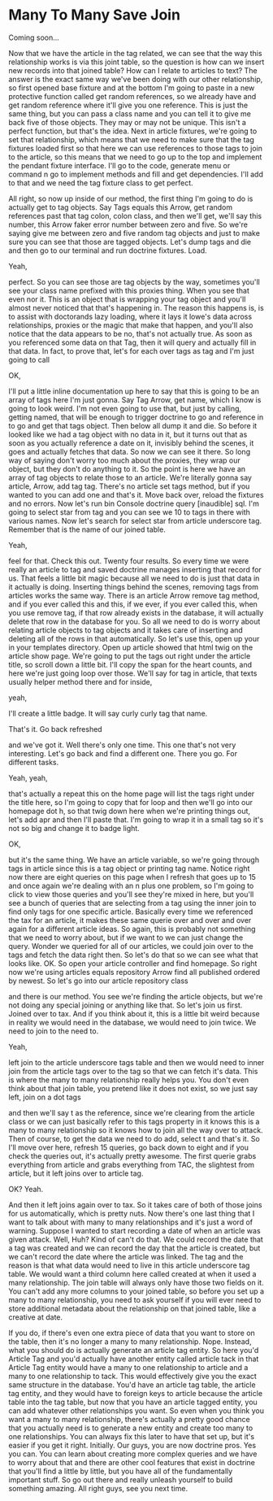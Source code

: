 # Many To Many Save Join

Coming soon...

Now that we have the article in the tag related, we can see that the way this relationship works is via this joint table, so the question is how can we insert new records into that joined table? How can I relate to articles to text? The answer is the exact same way we've been doing with our other relationship, so first opened base fixture and at the bottom I'm going to paste in a new protective function called get random references, so we already have and get random reference where it'll give you one reference. This is just the same thing, but you can pass a class name and you can tell it to give me back five of those objects. They may or may not be unique. This isn't a perfect function, but that's the idea. Next in article fixtures, we're going to set that relationship, which means that we need to make sure that the tag fixtures loaded first so that here we can use references to those tags to join to the article, so this means that we need to go up to the top and implement the pendant fixture interface. I'll go to the code, generate menu or command n go to implement methods and fill and get dependencies. I'll add to that and we need the tag fixture class to get perfect. 

All right, so now up inside of our method, the first thing I'm going to do is actually get to tag objects. Say Tags equals this Arrow, get random references past that tag colon, colon class, and then we'll get, we'll say this number, this Arrow faker error number between zero and five. So we're saying give me between zero and five random tag objects and just to make sure you can see that those are tagged objects. Let's dump tags and die and then go to our terminal and run doctrine fixtures. Load. 

Yeah, 

perfect. So you can see those are tag objects by the way, sometimes you'll see your class name prefixed with this proxies thing. When you see that even nor it. This is an object that is wrapping your tag object and you'll almost never noticed that that's happening in. The reason this happens is, is to assist with doctorands lazy loading, where it lays it lowe's data across relationships, proxies or the magic that make that happen, and you'll also notice that the data appears to be no, that's not actually true. As soon as you referenced some data on that Tag, then it will query and actually fill in that data. In fact, to prove that, let's for each over tags as tag and I'm just going to call 

OK, 

I'll put a little inline documentation up here to say that this is going to be an array of tags here I'm just gonna. Say Tag Arrow, get name, which I know is going to look weird. I'm not even going to use that, but just by calling, getting named, that will be enough to trigger doctrine to go and reference in to go and get that tags object. Then below all dump it and die. So before it looked like we had a tag object with no data in it, but it turns out that as soon as you actually reference a date on it, invisibly behind the scenes, it goes and actually fetches that data. So now we can see it there. So long way of saying don't worry too much about the proxies, they wrap our object, but they don't do anything to it. So the point is here we have an array of tag objects to relate those to an article. We're literally gonna say article, Arrow, add tag tag. There's no article set tags method, but if you wanted to you can add one and that's it. Move back over, reload the fixtures and no errors. Now let's run bin Console doctrine query [inaudible] sql. I'm going to select star from tag and you can see we 10 to tags in there with various names. Now let's search for select star from article underscore tag. Remember that is the name of our joined table. 

Yeah, 

feel for that. Check this out. Twenty four results. So every time we were really an article to tag and saved doctrine manages inserting that record for us. That feels a little bit magic because all we need to do is just that data in it actually is doing. Inserting things behind the scenes, removing tags from articles works the same way. There is an article Arrow remove tag method, and if you ever called this and this, if we ever, if you ever called this, when you use remove tag, if that row already exists in the database, it will actually delete that row in the database for you. So all we need to do is worry about relating article objects to tag objects and it takes care of inserting and deleting all of the rows in that automatically. So let's use this, open up your in your templates directory. Open up article showed that html twig on the article show page. We're going to put the tags out right under the article title, so scroll down a little bit. I'll copy the span for the heart counts, and here we're just going loop over those. We'll say for tag in article, that texts usually helper method there and for inside, 

yeah, 

I'll create a little badge. It will say curly curly tag that name. 

That's it. Go back refreshed 

and we've got it. Well there's only one time. This one that's not very interesting. Let's go back and find a different one. There you go. For different tasks. 

Yeah, yeah, 

that's actually a repeat this on the home page will list the tags right under the title here, so I'm going to copy that for loop and then we'll go into our homepage dot h, so that twig down here when we're printing things out, let's add apr and then I'll paste that. I'm going to wrap it in a small tag so it's not so big and change it to badge light. 

OK, 

but it's the same thing. We have an article variable, so we're going through tags in article since this is a tag object or printing tag name. Notice right now there are eight queries on this page when I refresh that goes up to 15 and once again we're dealing with an n plus one problem, so I'm going to click to view those queries and you'll see they're mixed in here, but you'll see a bunch of queries that are selecting from a tag using the inner join to find only tags for one specific article. Basically every time we referenced the tax for an article, it makes these same querie over and over and over again for a different article ideas. So again, this is probably not something that we need to worry about, but if we want to we can just change the query. Wonder we queried for all of our articles, we could join over to the tags and fetch the data right then. So let's do that so we can see what that looks like. OK. So open your article controller and find homepage. So right now we're using articles equals repository Arrow find all published ordered by newest. So let's go into our article repository class 

and there is our method. You see we're finding the article objects, but we're not doing any special joining or anything like that. So let's join us first. Joined over to tax. And if you think about it, this is a little bit weird because in reality we would need in the database, we would need to join twice. We need to join to the need to. 

Yeah, 

left join to the article underscore tags table and then we would need to inner join from the article tags over to the tag so that we can fetch it's data. This is where the many to many relationship really helps you. You don't even think about that join table, you pretend like it does not exist, so we just say left, join on a dot tags 

and then we'll say t as the reference, since we're clearing from the article class or we can just basically refer to this tags property in it knows this is a many to many relationship so it knows how to join all the way over to attack. Then of course, to get the data we need to do add, select t and that's it. So I'll move over here, refresh 15 queries, go back down to eight and if you check the queries out, it's actually pretty awesome. The first querie grabs everything from article and grabs everything from TAC, the slightest from article, but it left joins over to article tag. 

OK? Yeah. 

And then it left joins again over to tax. So it takes care of both of those joins for us automatically, which is pretty nuts. Now there's one last thing that I want to talk about with many to many relationships and it's just a word of warning. Suppose I wanted to start recording a date of when an article was given attack. Well, Huh? Kind of can't do that. We could record the date that a tag was created and we can record the day that the article is created, but we can't record the date where the article was linked. The tag and the reason is that what data would need to live in this article underscore tag table. We would want a third column here called created at when it used a many relationship. The join table will always only have those two fields on it. You can't add any more columns to your joined table, so before you set up a many to many relationship, you need to ask yourself if you will ever need to store additional metadata about the relationship on that joined table, like a creative at date. 

If you do, if there's even one extra piece of data that you want to store on the table, then it's no longer a many to many relationship. Nope. Instead, what you should do is actually generate an article tag entity. So here you'd Article Tag and you'd actually have another entity called article tack in that Article Tag entity would have a many to one relationship to article and a many to one relationship to tack. This would effectively give you the exact same structure in the database. You'd have an article tag table, the article tag entity, and they would have to foreign keys to article because the article table into the tag table, but now that you have an article tagged entity, you can add whatever other relationships you want. So even when you think you want a many to many relationship, there's actually a pretty good chance that you actually need is to generate a new entity and create too many to one relationships. You can always fix this later to have that set up, but it's easier if you get it right. Initially. Our guys, you are now doctrine pros. Yes you can. You can learn about creating more complex queries and we have to worry about that and there are other cool features that exist in doctrine that you'll find a little by little, but you have all of the fundamentally important stuff. So go out there and really unleash yourself to build something amazing. All right guys, see you next time.